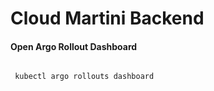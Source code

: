 # Cloud Martini Backend


#### Open Argo Rollout Dashboard
```bash

 kubectl argo rollouts dashboard

```